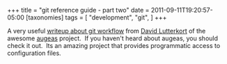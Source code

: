 +++
title = "git reference guide - part two"
date = 2011-09-11T19:20:57-05:00
[taxonomies]
tags = [
  "development",
  "git",
]
+++

A very useful [writeup about git workflow](http://watzmann.net/blog/2011/09/git-workflow.html "dlutter's git workflow post") from [David Lutterkort](http://watzmann.net/ "dlutter's blog") of the awesome [augeas](http://augeas.net/ "Augeas project home page") project.  If you haven't heard about augeas, you should check it out.  Its an amazing project that provides programmatic access to configuration files.

